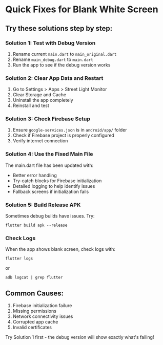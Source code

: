 # Quick Fixes for Blank White Screen

## Try these solutions step by step:

### Solution 1: Test with Debug Version
1. Rename current `main.dart` to `main_original.dart`
2. Rename `main_debug.dart` to `main.dart` 
3. Run the app to see if the debug version works

### Solution 2: Clear App Data and Restart
1. Go to Settings > Apps > Street Light Monitor
2. Clear Storage and Cache
3. Uninstall the app completely
4. Reinstall and test

### Solution 3: Check Firebase Setup
1. Ensure `google-services.json` is in `android/app/` folder
2. Check if Firebase project is properly configured
3. Verify internet connection

### Solution 4: Use the Fixed Main File
The main.dart file has been updated with:
- Better error handling
- Try-catch blocks for Firebase initialization
- Detailed logging to help identify issues
- Fallback screens if initialization fails

### Solution 5: Build Release APK
Sometimes debug builds have issues. Try:
```
flutter build apk --release
```

### Check Logs
When the app shows blank screen, check logs with:
```
flutter logs
```
or
```
adb logcat | grep flutter
```

## Common Causes:
1. Firebase initialization failure
2. Missing permissions
3. Network connectivity issues
4. Corrupted app cache
5. Invalid certificates

Try Solution 1 first - the debug version will show exactly what's failing!